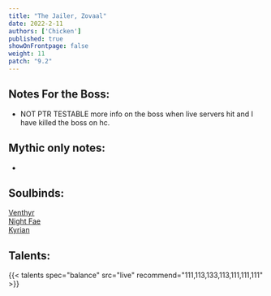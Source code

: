 ```yaml
---
title: "The Jailer, Zovaal"
date: 2022-2-11
authors: ['Chicken']
published: true
showOnFrontpage: false
weight: 11
patch: "9.2"
---
```



## Notes For the Boss:
- NOT PTR TESTABLE more info on the boss when live servers hit and I have killed the boss on hc.

## Mythic only notes:
- 

## Soulbinds:
[Venthyr](https://ptr.wowhead.com/soulbind-calc/venthyr/theotar-the-mad-duke/druid/AwCWb74CBTUgCBU1yggSBTWHCCUy4ggjBTJJCBV2AAg1Mj8I)
<br>[Night Fae](https://ptr.wowhead.com/soulbind-calc/night-fae/niya/druid/AwCW5b4CBTXKCCU1IAgTBTXGCBUy5AglMuIIIhUySQgldgAI)
<br>[Kyrian](https://ptr.wowhead.com/soulbind-calc/kyrian/forgelite-prime-mikanikos/druid/AwaW5ZYBBTXKCBMFNYIIFTLkCCUy4ggiFTJJCDV2AAg)

## Talents:

{{< talents spec="balance" src="live" recommend="111,113,133,113,111,111,111" >}}
